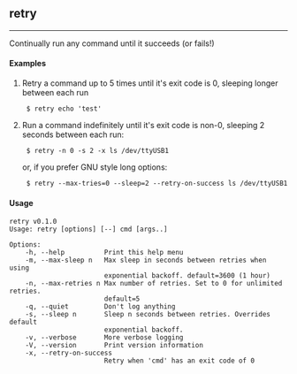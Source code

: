 ## retry
---

Continually run any command until it succeeds (or fails!)


#### Examples

1. Retry a command up to 5 times until it's exit code is 0, sleeping longer between each run

        $ retry echo 'test'

1. Run a command indefinitely until it's exit code is non-0, sleeping 2 seconds between each
      run:

        $ retry -n 0 -s 2 -x ls /dev/ttyUSB1

   or, if you prefer GNU style long options:

        $ retry --max-tries=0 --sleep=2 --retry-on-success ls /dev/ttyUSB1

#### Usage

[//]: # (begin-usage)

    retry v0.1.0
    Usage: retry [options] [--] cmd [args..]

    Options:
        -h, --help          Print this help menu
        -m, --max-sleep n   Max sleep in seconds between retries when using
                            exponential backoff. default=3600 (1 hour)
        -n, --max-retries n Max number of retries. Set to 0 for unlimited retries.
                            default=5
        -q, --quiet         Don't log anything
        -s, --sleep n       Sleep n seconds between retries. Overrides default
                            exponential backoff.
        -v, --verbose       More verbose logging
        -V, --version       Print version information
        -x, --retry-on-success
                            Retry when 'cmd' has an exit code of 0

[//]: # (end-usage)

